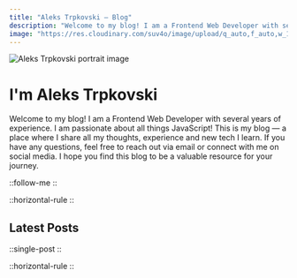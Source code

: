 ```yaml
---
title: "Aleks Trpkovski — Blog"
description: "Welcome to my blog! I am a Frontend Web Developer with several years of experience. I am passionate about all things JavaScript! This is my blog — a place where I share all my thoughts, experience and new tech I learn. If you have any questions, feel free to reach out via email or connect with me on social media. I hope you find this blog to be a valuable resource for your journey."
image: "https://res.cloudinary.com/suv4o/image/upload/q_auto,f_auto,w_1200,e_sharpen:100/v1618489761/blog/portrait.jpg"
---
```


<img src="https://res.cloudinary.com/suv4o/image/upload/q_auto,f_auto,w_1200,e_sharpen:100/v1618489761/blog/portrait.jpg" alt="Aleks Trpkovski portrait image" class="mt-12 w-full rounded-md"/>

<h1 class="text-center text-4xl sm:text-5xl font-bold text-secondary my-6 sm:my-10">I'm Aleks Trpkovski</h1>

<div class="flex justify-center">
    <p class="text-gray text-center text-xl sm:text-2xl max-w-[560px]">Welcome to my blog! I am a Frontend Web Developer with several years of experience. I am passionate about all things JavaScript! This is my blog — a place where I share all my thoughts, experience and new tech I learn. If you have any questions, feel free to reach out via email or connect with me on social media. I hope you find this blog to be a valuable resource for your journey.</p>
</div>

::follow-me
::

::horizontal-rule
::

## Latest Posts

::single-post
::

::horizontal-rule
::
